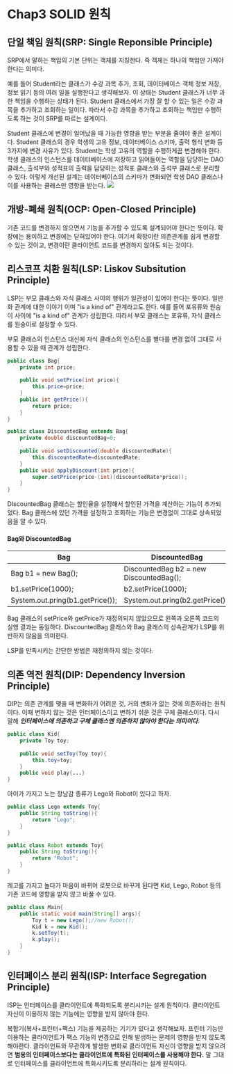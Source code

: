 # Chap3 SOLID 원칙
## 단일 책임 원칙(SRP: Single Reponsible Principle)
SRP에서 말하는 책임의 기본 단위는 객체를 지칭한다. 즉 객체는 하나의 책임만 가져야 한다는 의미다. 

예를 들어 Student라는 클래스가 수강 과목 추가, 조회, 데이터베이스 객체 정보 저장, 정보 읽기 등의 여러 일을 실행한다고 생각해보자. 이 상태는 Student 클래스가 너무 과한 책임을 수행하는 상태가 된다. Student 클래스에서 가장 잘 할 수 있는 일은 수강 과목을 추가하고 조회하는 일이다. 따라서 수강 과목을 추가하고 조회하는 책임만 수행하도록 하는 것이 SRP를 따르는 설계이다.

Student 클래스에 변경이 일어났을 때 가능한 영향을 받는 부분을 줄여야 좋은 설계이다. 
Student 클래스의 경우 학생의 고유 정보, 데이터베이스 스키마, 출력 형식 변화 등 3가지에 변경 사유가 있다. Student는 학생 고유의 역할을 수행하게끔 변경해야 한다. 학생 클래스의 인스턴스를 데이터베이스에 저장하고 읽어들이는 역할을 담당하는 DAO 클래스, 출석부와 성적표의 출력을 담당하는 성적표 클래스와 출석부 클래스로 분리할 수 있다. 이렇게 개선된 설계는 데이터베이스의 스키마가 변화되면 학생 DAO 클래스나 이를 사용하는 클래스만 영향을 받는다.
![](https://velog.velcdn.com/images/yh_lee/post/4612d811-e1d3-46cb-ba0c-6925bee1f0c3/image.png)


## 개방-폐쇄 원칙(OCP: Open-Closed Principle)
기존 코드를 변경하지 않으면서 기능을 추가할 수 있도록 설계되어야 한다는 뜻이다. 확장에는 용이하고 변경에는 닫혀있어야 한다. 여기서 확장이란 의존관계를 쉽게 변경할 수 있는 것이고, 변경이란 클라이언트 코드를 변경하지 않아도 되는 것이다. 

## 리스코프 치환 원칙(LSP: Liskov Subsitution Principle)
LSP는 부모 클래스와 자식 클래스 사이의 행위가 일관성이 있어야 한다는 뜻이다. 일반화 관계에 대한 이야기 이며 "is a kind of" 관계라고도 한다. 예를 들어 포유류와 원숭이 사이에 "is a kind of" 관계가 성립한다. 따라서 부모 클래스는 포유류, 자식 클래스를 원숭이로 설정할 수 있다. 

부모 클래스의 인스턴스 대신에 자식 클래스의 인스턴스를 별다를 변경 없이 그대로 사용할 수 있을 때 관계가 성립한다.
```java
public class Bag{
	private int price;
    
    public void setPrice(int price){
    	this.price=price;
    }
    public int getPrice(){
    	return price;
    }
}
```
```java
public class DiscountedBag extends Bag{
	private double discountedBag=0;
    
    public void setDiscounted(double discountedRate){
    	this.discountedRate=discountedRate;
    }	
    public void applyDiscount(int price){
    	super.setPrice(price-(int)(discountedRate*price));
    }	
}	
```
DIscountedBag 클래스는 할인율을 설정해서 할인된 가격을 계산하는 기능이 추가되었다. Bag 클래스에 있던 가격을 설정하고 조회하는 기능은 변경없이 그대로 상속되었음을 알 수 있다. 
#### Bag와 DiscountedBag
|Bag|DiscountedBag|
|---|---|
|Bag b1 = new Bag();| DiscountedBag b2 = new DiscountedBag();
|b1.setPrice(1000);|b2.setPrice(1000);
|System.out.pring(b1.getPrice());|System.out.pring(b2.getPrice());
Bag 클래스의 setPrice와 getPrice가 재정의되지 않았으므로 왼쪽과 오른쪽 코드의 실행 결과는 동일하다. DiscountedBag 클래스와 Bag 클래스의 상속관계가 LSP를 위반하지 않음을 의미한다.

LSP를 만족시키는 간단한 방법은 재정의하지 않는 것이다. 

## 의존 역전 원칙(DIP: Dependency Inversion Principle)
DIP는 의존 관계를 맺을 때 변화하기 어려운 것, 거의 변화가 없는 것에 의존하라는 원칙이다. 이때 변하지 않는 것은 인터페이스이고 변하기 쉬운 것은 구체 클래스이다. 다시 말해 _**인터페이스에 의존하고 구체 클래스엔 의존하지 않아야 한다는 의미이다.**_

```java
public class Kid{
	private Toy toy;
    
    public void setToy(Toy toy){
    	this.toy=toy;
    }
    public void play{...}
}
```
아이가 가지고 노는 장남감 종류가 Lego와 Robot이 있다고 하자. 
```java
public class Lego extends Toy{
	public String toString(){
    	return "Lego";
    }
}
```
```java
public class Robot extends Toy{
	public String toString(){
    	return "Robot";
    }
}
```
레고를 가지고 놀다가 마음이 바뀌어 로봇으로 바꾸게 된다면 Kid, Lego, Robot 등의 기존 코드에 영향을 받지 않고 바꿀 수 있다. 
```java
public class Main{
	public static void main(String[] args){
    	Toy t = new Lego();//new Robot();
        Kid k = new Kid();
        k.setToy(t);
        k.play();
    }	
}
```

## 인터페이스 분리 원칙(ISP: Interface Segregation Principle)
ISP는 인터페이스를 클라이언트에 특화되도록 분리시키는 설계 원칙이다. 클라이언트 자신이 이용하지 않는 기능에는 영향을 받지 않아야 한다. 

복합기(복사+프린터+팩스) 기능을 제공하는 기기가 있다고 생각해보자. 프린터 기능만 이용하는 클라이언트가 팩스 기능의 변경으로 인해 발생하는 문제의 영향을 받지 않도록 해야한다. 클라이언트와 무관하게 발생한 변화로 클라이언트 자신이 영향을 받지 않으려면 **범용의 인터페이스보다는 클라이언트에 특화된 인터페이스를 사용해야 한다.** 말 그대로 인터페이스를 클라이언트에 특화시키도록 분리하라는 설계 원칙이다.